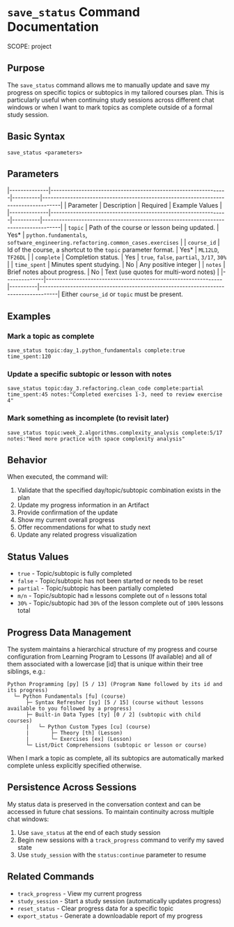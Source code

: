 # `save_status` Command Documentation
SCOPE: project

## Purpose
The `save_status` command allows me to manually update and save my progress on specific topics or subtopics in my tailored courses plan. This is particularly useful when continuing study sessions across different chat windows or when I want to mark topics as complete outside of a formal study session.

## Basic Syntax
```
save_status <parameters>
```

## Parameters

|--------------|---------------------------------------------------------------|----------|------------------------------------------------------------------------------------|
| Parameter    | Description                                                   | Required | Example Values                                                                     |
|--------------|---------------------------------------------------------------|----------|------------------------------------------------------------------------------------|
| `topic`      | Path of the course or lesson being updated.                   | Yes*     | `python.fundamentals`, `software_engineering.refactoring.common_cases.exercises`   |
| `course_id`  | Id of the course, a shortcut to the `topic` parameter format. | Yes*     |  `ML12LD`, `TF26DL`                                                                |
| `complete`   | Completion status.                                            | Yes      | `true`, `false`, `partial`, `3/17`, `30%`                                          |
| `time_spent` | Minutes spent studying.                                       | No       | Any positive integer                                                               |
| `notes`      | Brief notes about progress.                                   | No       | Text (use quotes for multi-word notes)                                             |
|--------------|---------------------------------------------------------------|----------|------------------------------------------------------------------------------------|
Either `course_id` or `topic` must be present.

## Examples

### Mark a topic as complete
```
save_status topic:day_1.python_fundamentals complete:true time_spent:120
```

### Update a specific subtopic or lesson with notes
```
save_status topic:day_3.refactoring.clean_code complete:partial time_spent:45 notes:"Completed exercises 1-3, need to review exercise 4"
```

### Mark something as incomplete (to revisit later)
```
save_status topic:week_2.algorithms.complexity_analysis complete:5/17 notes:"Need more practice with space complexity analysis"
```

## Behavior

When executed, the command will:

1. Validate that the specified day/topic/subtopic combination exists in the plan
2. Update my progress information in an Artifact
3. Provide confirmation of the update
4. Show my current overall progress
5. Offer recommendations for what to study next
6. Update any related progress visualization

## Status Values

- `true` - Topic/subtopic is fully completed
- `false` - Topic/subtopic has not been started or needs to be reset
- `partial` - Topic/subtopic has been partially completed
- `m/n` - Topic/subtopic had `m` lessons complete out of `n` lessons total
- `30%` - Topic/subtopic had `30%` of the lesson complete out of `100%` lessons total

## Progress Data Management

The system maintains a hierarchical structure of my progress and course configuration from Learning Program to Lessons (If available) and all of them associated with a lowercase [id] that is unique within their tree siblings, e.g.:

```
Python Programming [py] [5 / 13] (Program Name followed by its id and its progress)
  └─ Python Fundamentals [fu] (course)
      ├─ Syntax Refresher [sy] [5 / 15] (course without lessons available to you followed by a progress)
      ├─ Built-in Data Types [ty] [0 / 2] (subtopic with child courses)
      |   └─ Python Custom Types [cu] (course)
      |       ├─ Theory [th] (Lesson)
      |       └─ Exercises [ex] (Lesson)
      └─ List/Dict Comprehensions (subtopic or lesson or course)
```

When I mark a topic as complete, all its subtopics are automatically marked complete unless explicitly specified otherwise.



## Persistence Across Sessions

My status data is preserved in the conversation context and can be accessed in future chat sessions. To maintain continuity across multiple chat windows:

1. Use `save_status` at the end of each study session
2. Begin new sessions with a `track_progress` command to verify my saved state
3. Use `study_session` with the `status:continue` parameter to resume

## Related Commands

- `track_progress` - View my current progress
- `study_session` - Start a study session (automatically updates progress)
- `reset_status` - Clear progress data for a specific topic
- `export_status` - Generate a downloadable report of my progress
